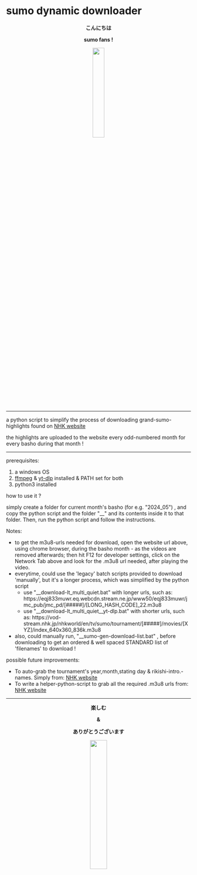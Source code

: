 # sumo dynamic downloader


<b>
<p align="center"> こんにちは </p>
<p align="center"> sumo fans ! </p>
</b>


<p align="center"><img src="https://c.tenor.com/7fz6VTVZTfQAAAAC/tenor.gif" width="25%" height="25%"></p>


- - - - - - - - - - -


a python script to simplify the process of downloading grand-sumo-highlights found on [NHK website](https://www3.nhk.or.jp/nhkworld/en/tv/sumo/) 

the highlights are uploaded to the website every odd-numbered month for every basho during that month !


- - - - - - - - - - -


prerequisites:  
  1. a windows OS
  2. [ffmpeg](https://ffmpeg.org/) & [yt-dlp](https://github.com/yt-dlp/yt-dlp) installed & PATH set for both
  3. python3 installed



how to use it ?

simply create a folder for current month's basho (for e.g. "2024_05") , and copy the python script and the folder "__" and its contents inside it to that folder.
Then, run the python script and follow the instructions.



Notes:
  + to get the m3u8-urls needed for download, open the website url above, using chrome browser, during the basho month - as the videos are removed afterwards; then hit F12 for developer settings, click on the Network Tab above and look for the .m3u8 url needed, after playing the video.
  + everytime, could use the 'legacy' batch scripts provided to download 'manually', but it's a longer process, which was simplified by the python script
      - use "__download-It_multi_quiet.bat" with longer urls, such as: https://<i></i>eqj833muwr.eq.webcdn.stream.ne.jp/www50/eqj833muwr/jmc_pub/jmc_pd/[#####]/[LONG_HASH_CODE]_22.m3u8
      - use "__download-It_multi_quiet__yt-dlp.bat" with shorter urls, such as:  https://<i></i>vod-stream.nhk.jp/nhkworld/en/tv/sumo/tournament/[#####]/movies/[XYZ]/index_640x360_836k.m3u8
  + also, could manually run, "__sumo-gen-download-list.bat" , before downloading to get an ordered & well spaced STANDARD list of 'filenames' to download !


possible future improvements:
+ To auto-grab the tournament's year,month,stating day & rikishi-intro.-names. Simply from: [NHK website](https://www3.nhk.or.jp/nhkworld/en/tv/sumo/) 
+ To write a helper-python-script to grab all the required .m3u8 urls from: [NHK website](https://www3.nhk.or.jp/nhkworld/en/tv/sumo/) 
- - - - - - - - - - -


<b>
<p align="center">楽しむ</p>


<p align="center">&</p>


<p align="center">ありがとうございます</p>
</b>



<p align="center"><img src="https://media1.tenor.com/m/epsgnw_07kIAAAAC/sumo-ganbatte.gif" width="30%" height="30%"></p>


